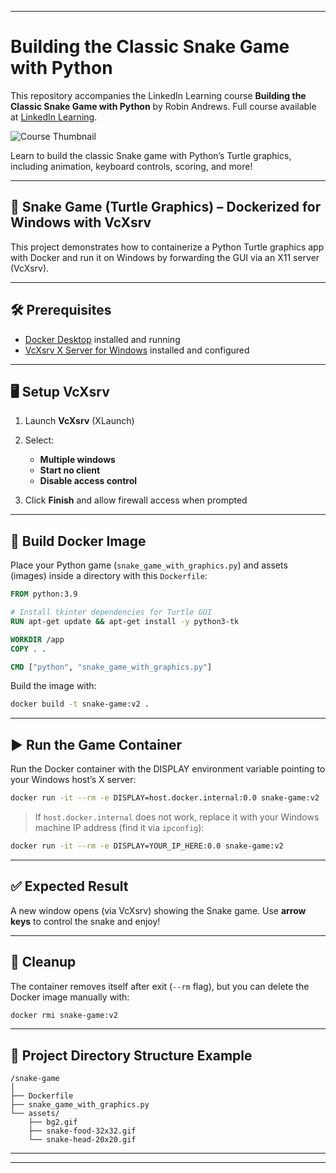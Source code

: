 
---

# Building the Classic Snake Game with Python

This repository accompanies the LinkedIn Learning course **Building the Classic Snake Game with Python** by Robin Andrews.
Full course available at [LinkedIn Learning][lil-course-url].

![Course Thumbnail][lil-thumbnail-url]

Learn to build the classic Snake game with Python’s Turtle graphics, including animation, keyboard controls, scoring, and more!

---

## 🐍 Snake Game (Turtle Graphics) – Dockerized for Windows with VcXsrv

This project demonstrates how to containerize a Python Turtle graphics app with Docker and run it on Windows by forwarding the GUI via an X11 server (VcXsrv).

---

## 🛠️ Prerequisites

* [Docker Desktop](https://www.docker.com/products/docker-desktop) installed and running
* [VcXsrv X Server for Windows](https://sourceforge.net/projects/vcxsrv/) installed and configured

---

## 🖥️ Setup VcXsrv

1. Launch **VcXsrv** (XLaunch)
2. Select:

   * **Multiple windows**
   * **Start no client**
   * **Disable access control**
3. Click **Finish** and allow firewall access when prompted

---

## 🐳 Build Docker Image

Place your Python game (`snake_game_with_graphics.py`) and assets (images) inside a directory with this `Dockerfile`:

```dockerfile
FROM python:3.9

# Install tkinter dependencies for Turtle GUI
RUN apt-get update && apt-get install -y python3-tk

WORKDIR /app
COPY . .

CMD ["python", "snake_game_with_graphics.py"]
```

Build the image with:

```bash
docker build -t snake-game:v2 .
```

---

## ▶️ Run the Game Container

Run the Docker container with the DISPLAY environment variable pointing to your Windows host’s X server:

```bash
docker run -it --rm -e DISPLAY=host.docker.internal:0.0 snake-game:v2
```

> If `host.docker.internal` does not work, replace it with your Windows machine IP address (find it via `ipconfig`):

```bash
docker run -it --rm -e DISPLAY=YOUR_IP_HERE:0.0 snake-game:v2
```

---

## ✅ Expected Result

A new window opens (via VcXsrv) showing the Snake game. Use **arrow keys** to control the snake and enjoy!

---

## 🧹 Cleanup

The container removes itself after exit (`--rm` flag), but you can delete the Docker image manually with:

```bash
docker rmi snake-game:v2
```

---

## 📂 Project Directory Structure Example

```
/snake-game
│
├── Dockerfile
├── snake_game_with_graphics.py
└── assets/
    ├── bg2.gif
    ├── snake-food-32x32.gif
    └── snake-head-20x20.gif
```

---

[lil-course-url]: https://www.linkedin.com/learning/building-the-classic-snake-game-with-python
[lil-thumbnail-url]: https://cdn.lynda.com/course/2896343/2896343-1634664622455-16x9.jpg

---


